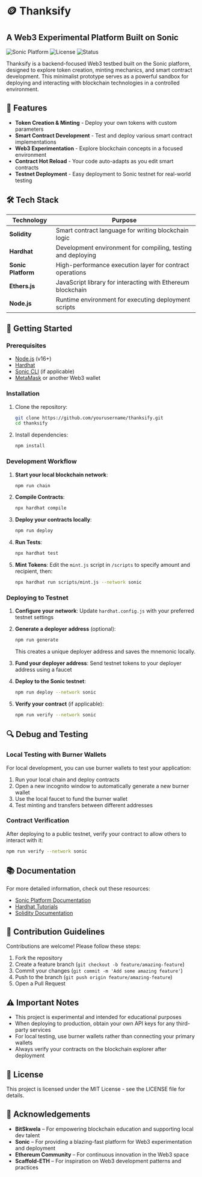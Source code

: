 # 🪙 Thanksify

## A Web3 Experimental Platform Built on Sonic

![Sonic Platform](https://img.shields.io/badge/Platform-Sonic-blue)
![License](https://img.shields.io/badge/License-MIT-green)
![Status](https://img.shields.io/badge/Status-Experimental-orange)

Thanksify is a backend-focused Web3 testbed built on the Sonic platform, designed to explore token creation, minting mechanics, and smart contract development. This minimalist prototype serves as a powerful sandbox for deploying and interacting with blockchain technologies in a controlled environment.

## 🚀 Features

- **Token Creation & Minting** - Deploy your own tokens with custom parameters
- **Smart Contract Development** - Test and deploy various smart contract implementations
- **Web3 Experimentation** - Explore blockchain concepts in a focused environment
- **Contract Hot Reload** - Your code auto-adapts as you edit smart contracts
- **Testnet Deployment** - Easy deployment to Sonic testnet for real-world testing

## 🛠️ Tech Stack

| Technology | Purpose |
|------------|---------|
| **Solidity** | Smart contract language for writing blockchain logic |
| **Hardhat** | Development environment for compiling, testing and deploying |
| **Sonic Platform** | High-performance execution layer for contract operations |
| **Ethers.js** | JavaScript library for interacting with Ethereum blockchain |
| **Node.js** | Runtime environment for executing deployment scripts |

## 🧪 Getting Started

### Prerequisites

- [Node.js](https://nodejs.org/) (v16+)
- [Hardhat](https://hardhat.org/getting-started/)
- [Sonic CLI](https://docs.sonic.com/cli/installation) (if applicable)
- [MetaMask](https://metamask.io/) or another Web3 wallet

### Installation

1. Clone the repository:
   ```bash
   git clone https://github.com/yourusername/thanksify.git
   cd thanksify
   ```

2. Install dependencies:
   ```bash
   npm install
   ```

### Development Workflow

1. **Start your local blockchain network**:
   ```bash
   npm run chain
   ```

2. **Compile Contracts**:
   ```bash
   npx hardhat compile
   ```

3. **Deploy your contracts locally**:
   ```bash
   npm run deploy
   ```
   
4. **Run Tests**:
   ```bash
   npx hardhat test
   ```

5. **Mint Tokens**:
   Edit the `mint.js` script in `/scripts` to specify amount and recipient, then:
   ```bash
   npx hardhat run scripts/mint.js --network sonic
   ```

### Deploying to Testnet

1. **Configure your network**:
   Update `hardhat.config.js` with your preferred testnet settings

2. **Generate a deployer address** (optional):
   ```bash
   npm run generate
   ```
   This creates a unique deployer address and saves the mnemonic locally.

3. **Fund your deployer address**:
   Send testnet tokens to your deployer address using a faucet

4. **Deploy to the Sonic testnet**:
   ```bash
   npm run deploy --network sonic
   ```

5. **Verify your contract** (if applicable):
   ```bash
   npm run verify --network sonic
   ```

## 🔍 Debug and Testing

### Local Testing with Burner Wallets

For local development, you can use burner wallets to test your application:

1. Run your local chain and deploy contracts
2. Open a new incognito window to automatically generate a new burner wallet
3. Use the local faucet to fund the burner wallet
4. Test minting and transfers between different addresses

### Contract Verification

After deploying to a public testnet, verify your contract to allow others to interact with it:

```bash
npm run verify --network sonic
```

## 📚 Documentation

For more detailed information, check out these resources:
- [Sonic Platform Documentation](https://docs.sonic.com)
- [Hardhat Tutorials](https://hardhat.org/tutorial)
- [Solidity Documentation](https://docs.soliditylang.org/)

## 🔄 Contribution Guidelines

Contributions are welcome! Please follow these steps:

1. Fork the repository
2. Create a feature branch (`git checkout -b feature/amazing-feature`)
3. Commit your changes (`git commit -m 'Add some amazing feature'`)
4. Push to the branch (`git push origin feature/amazing-feature`)
5. Open a Pull Request

## ⚠️ Important Notes

- This project is experimental and intended for educational purposes
- When deploying to production, obtain your own API keys for any third-party services
- For local testing, use burner wallets rather than connecting your primary wallets
- Always verify your contracts on the blockchain explorer after deployment

## 📄 License

This project is licensed under the MIT License - see the LICENSE file for details.

## 🙌 Acknowledgements

- **BitSkwela** – For empowering blockchain education and supporting local dev talent
- **Sonic** – For providing a blazing-fast platform for Web3 experimentation and deployment
- **Ethereum Community** – For continuous innovation in the Web3 space
- **Scaffold-ETH** – For inspiration on Web3 development patterns and practices
